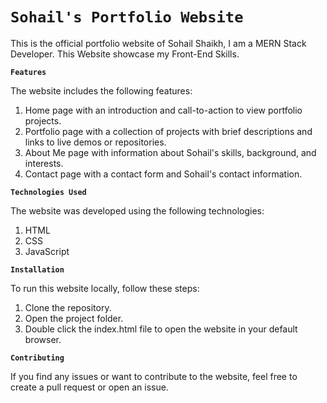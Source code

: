 # **`Sohail's Portfolio Website`**

This is the official portfolio website of Sohail Shaikh, I am a MERN Stack Developer.
This Website showcase my Front-End Skills.


**`Features`**

The website includes the following features:

1) Home page with an introduction and call-to-action to view portfolio projects.
2) Portfolio page with a collection of projects with brief descriptions and links to live demos or repositories.
3) About Me page with information about Sohail's skills, background, and interests.
4) Contact page with a contact form and Sohail's contact information.


**`Technologies Used`**

The website was developed using the following technologies:

1) HTML
2) CSS
3) JavaScript


**`Installation`**

To run this website locally, follow these steps:

1) Clone the repository.
2) Open the project folder.
3) Double click the index.html file to open the website in your default browser.
   

**`Contributing`**

If you find any issues or want to contribute to the website, feel free to create a pull request or open an issue.
